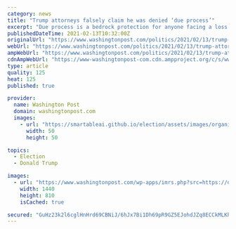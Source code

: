 ```yaml
---
category: news
title: "Trump attorneys falsely claim he was denied ‘due process’"
excerpt: "Due process is a bedrock protection for anyone facing a loss of “life, liberty or property” — not public office."
publishedDateTime: 2021-02-13T10:32:00Z
originalUrl: "https://www.washingtonpost.com/politics/2021/02/13/trump-attorneys-falsely-claim-he-was-denied-due-process/"
webUrl: "https://www.washingtonpost.com/politics/2021/02/13/trump-attorneys-falsely-claim-he-was-denied-due-process/"
ampWebUrl: "https://www.washingtonpost.com/politics/2021/02/13/trump-attorneys-falsely-claim-he-was-denied-due-process/?outputType=amp"
cdnAmpWebUrl: "https://www-washingtonpost-com.cdn.ampproject.org/c/s/www.washingtonpost.com/politics/2021/02/13/trump-attorneys-falsely-claim-he-was-denied-due-process/?outputType=amp"
type: article
quality: 125
heat: 125
published: true

provider:
  name: Washington Post
  domain: washingtonpost.com
  images:
    - url: "https://smartableai.github.io/election/assets/images/organizations/washingtonpost.com-50x50.jpg"
      width: 50
      height: 50

topics:
  - Election
  - Donald Trump

images:
  - url: "https://www.washingtonpost.com/wp-apps/imrs.php?src=https://d1i4t8bqe7zgj6.cloudfront.net/02-13-2021/t_065a42902204474da662577810b75679_name_Trump_thumb.jpg&w=1440"
    width: 1440
    height: 810
    isCached: true

secured: "GuHz23k2l6cglHnHrd69CBNiJ/6hJx7Bi1Dh69pR9GZ5EJohdJZq8ECCkMLKhvDSvUPZ/lrn/qfHoX09SlRv/SuDv8Dr0RKAwYOy0sZ+ICHHovIIsE56+V75cdPlEBW26zk0vw53YTYsfFi5Vwi0ZSE2hT9ukDQdvCeTqM4C45MziWoAwOIwCAS7RLcgayiohpEE41xGgQIXdAu/jBqRDsXbNIsq1Fl/XhNd7b6Km6/Rd/1Om0C02O1u9+MamBW7d6ezdX8z9XsAMpF08ObA3DJNaH5fjtp5bWwrbKI34NUxlRptjyOMzMZFml3dl/r8F6FQgLDW2U4MLDg3EZ5kkjaD1gzbr4AsdSIaIsqxpkQ=;zox5TA2nE3wFBy9N6dK43g=="
---
```


